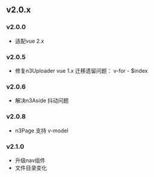 v2.0.x
------

### v2.0.0

+ 适配vue 2.x

### v2.0.5

+ 修复n3Uploader vue 1.x 迁移遗留问题： v-for - $index

### v2.0.6

+ 解决n3Aside 抖动问题

### v2.0.8

+ n3Page 支持 v-model

### v2.1.0
 
+ 升级nav组件
+ 文件目录变化
